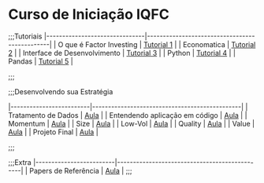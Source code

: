 Curso de Iniciação IQFC
======

;;;Tutoriais
|-------------------------------|-----------------------------------------------|
| O que é Factor Investing      |    <a href="/site/factor.html">Tutorial 1</a>       |
| Economatica                   |    <a href="/site/economatica.html">Tutorial 2</a>  |
| Interface de Desenvolvimento  |    <a href="/site/interface.html">Tutorial 3</a>    |
| Python                        |    <a href="/site/python.html">Tutorial 4</a>       |
| Pandas                        |    <a href="/site/pandas.html">Tutorial 5</a>       |

;;;

;;;Desenvolvendo sua Estratégia

|-------------------------|-----------------------------------------------|
| Tratamento de Dados     |    <a href="/site/dados.html">Aula</a>        |
| Entendendo aplicação em código |  <a href="/site/codigo.html">Aula</a>  |
| Momentum                |    <a href="/site/momentum.html">Aula</a>     |
| Size                    |    <a href="/site/size.html">Aula</a>         |
| Low-Vol                 |    <a href="/site/lowvol.html">Aula</a>       |
| Quality                 |    <a href="/site/quality.html">Aula</a>      |
| Value                   |    <a href="/site/value.html">Aula</a>        |
| Projeto Final           |    <a href="/site/projetofinal.html">Aula</a> |

;;;

;;;Extra
|-------------------------|-----------------------------------------------|
| Papers de Referência    |    <a href="/site/papers.html">Aula</a>       |
;;;
